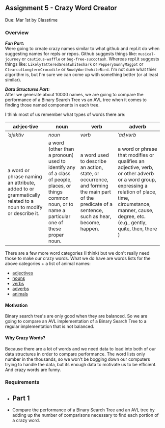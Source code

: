 ## Assignment 5 - Crazy Word Creator
Due: Mar 1st by Classtime

### Overview

***Fun Part:***<br>
Were going to create crazy names similar to what github and repl.it do when suggesting names for repls or repos. Github suggests things like: `musical-journey` or `cautious-waffle` or `bug-free-succotash`. Whereas repl.it suggests things like:  `LikelyTatteredGreatwhiteshark` or `PepperySunnyMaggot` or `ClearcutLongtermCrocodile` or `RowdyWorthwhileBird`. I'm not sure what thier algorithm is, but I'm sure we can come up with something better (or at least similar). 

***Data Structures Part:***<br>
After we generate about 10000 names, we are going to compare the performance of a Binary Search Tree vs an AVL tree when it comes to finding those named components in each tree.

I think most of us remember what types of words there are:

| ad·jec·tive | noun  | verb | adverb | 
|-------------|--------|----------|---------|
| *ˈajəktiv*    | *noun* | *vərb* | *ˈadˌvərb* |
| a word or phrase naming an attribute, added to or grammatically related to a noun to modify or describe it. | a word (other than a pronoun) used to identify any of a class of people, places, or things common noun, or to name a particular one of these proper noun. | a word used to describe an action, state, or occurrence, and forming the main part of the predicate of a sentence, such as hear, become, happen. | a word or phrase that modifies or qualifies an adjective, verb, or other adverb or a word group, expressing a relation of place, time, circumstance, manner, cause, degree, etc. (e.g., gently, quite, then, there ) |

There are a few more word categories (I think) but we don't really need those to make our crazy words. What we do have are words lists for the above categories + a list of animal names:

- [adjectives](https://github.com/rugbyprof/3013-Algorithms/blob/master/Resources/R01/conv.data.adj)
- [nouns](https://github.com/rugbyprof/3013-Algorithms/blob/master/Resources/R01/conv.data.noun)
- [verbs](https://github.com/rugbyprof/3013-Algorithms/blob/master/Resources/R01/conv.data.verb)
- [adverbs](https://github.com/rugbyprof/3013-Algorithms/blob/master/Resources/R01/conv.data.adv)
- [animals](https://github.com/rugbyprof/3013-Algorithms/blob/master/Resources/R01/animals.words)

#### Motivation

Binary search tree's are only good when they are balanced. So we are going to compare an AVL implementation of a Binary Search Tree to a regular implementation that is not balanced. 

#### Why Crazy Words?

Because there are a lot of words and we need data to load into both of our data structures in order to compare performance. The word lists only number in the thousands, so we won't be bogging down our computers trying to handle the data, but its enough data to motivate us to be efficient. And crazy words are funny.

### Requirements

- Part 1
    - 
- Compare the performance of a Binary Search Tree and an AVL tree by adding up the number of comparisons necessary to find each portion of a crazy word. 



